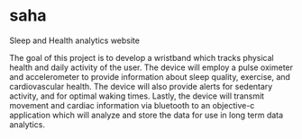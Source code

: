 saha
====

Sleep and Health analytics website

The goal of this project is to develop a wristband which tracks physical health and daily activity of the user. The device will employ a pulse oximeter and accelerometer to provide information about sleep quality, exercise, and cardiovascular health. The device will also provide alerts for sedentary activity, and for optimal waking times. Lastly, the device will transmit movement and cardiac information via bluetooth to an objective-c application which will analyze and store the data for use in long term data analytics.

